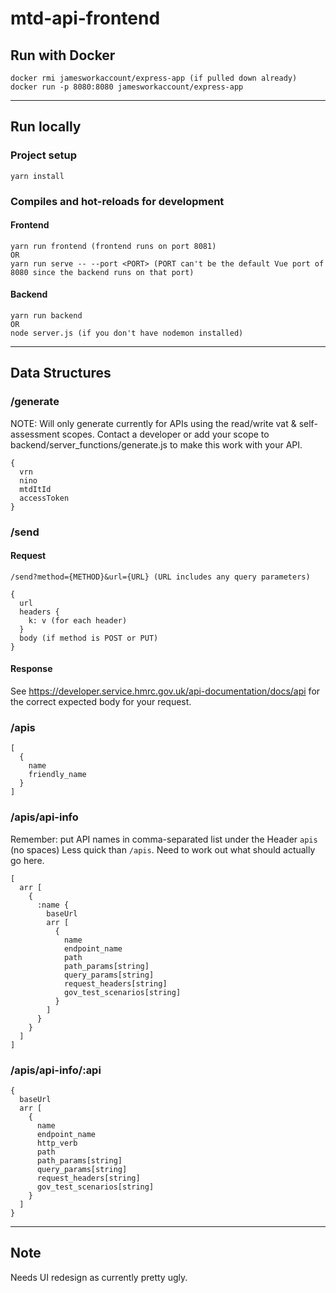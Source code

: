 # mtd-api-frontend

## Run with Docker
```
docker rmi jamesworkaccount/express-app (if pulled down already)
docker run -p 8080:8080 jamesworkaccount/express-app
```

---

## Run locally

### Project setup
```
yarn install
```

### Compiles and hot-reloads for development

#### Frontend

```
yarn run frontend (frontend runs on port 8081)
OR
yarn run serve -- --port <PORT> (PORT can't be the default Vue port of 8080 since the backend runs on that port)
```

#### Backend
```
yarn run backend
OR
node server.js (if you don't have nodemon installed)
```

---

## Data Structures

### /generate

NOTE: Will only generate currently for APIs using the read/write vat & self-assessment scopes. Contact a developer or add your scope to backend/server_functions/generate.js to make this work with your API.

```
{
  vrn
  nino
  mtdItId
  accessToken
}
```

### /send

#### Request

```
/send?method={METHOD}&url={URL} (URL includes any query parameters)

{
  url
  headers {
    k: v (for each header)
  }
  body (if method is POST or PUT)
}
```

#### Response

See https://developer.service.hmrc.gov.uk/api-documentation/docs/api for the correct expected body for your request.

### /apis

```
[
  {
    name
    friendly_name
  }
]
```

### /apis/api-info

Remember: put API names in comma-separated list under the Header `apis` (no spaces)
Less quick than `/apis`. Need to work out what should actually go here.

```
[
  arr [
    {
      :name {
        baseUrl
        arr [
          {
            name
            endpoint_name
            path
            path_params[string]
            query_params[string]
            request_headers[string]
            gov_test_scenarios[string]
          }
        ]
      }
    }
  ]
]
```

### /apis/api-info/:api

```
{
  baseUrl
  arr [
    {
      name
      endpoint_name
      http_verb
      path
      path_params[string]
      query_params[string]
      request_headers[string]
      gov_test_scenarios[string]
    }
  ]
}
```

---

## Note

Needs UI redesign as currently pretty ugly.
